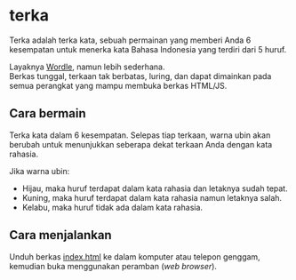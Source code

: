 # terka
Terka adalah terka kata, sebuah permainan yang memberi Anda 6 kesempatan untuk menerka kata Bahasa Indonesia yang terdiri dari 5 huruf.

Layaknya [Wordle](https://www.powerlanguage.co.uk/wordle/), namun lebih sederhana.  
Berkas tunggal, terkaan tak berbatas, luring, dan dapat dimainkan pada semua perangkat yang mampu membuka berkas HTML/JS.

## Cara bermain

Terka kata dalam 6 kesempatan. 
Selepas tiap terkaan, warna ubin akan berubah untuk menunjukkan seberapa dekat terkaan Anda dengan kata rahasia.

Jika warna ubin:
- Hijau, maka huruf terdapat dalam kata rahasia dan letaknya sudah tepat.
- Kuning, maka huruf terdapat dalam kata rahasia namun letaknya salah.
- Kelabu, maka huruf tidak ada dalam kata rahasia.

## Cara menjalankan

Unduh berkas [index.html](index.html) ke dalam komputer atau telepon genggam, kemudian buka menggunakan peramban (_web browser_). 
